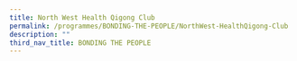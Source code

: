 ```yaml
---
title: North West Health Qigong Club
permalink: /programmes/BONDING-THE-PEOPLE/NorthWest-HealthQigong-Club
description: ""
third_nav_title: BONDING THE PEOPLE
---
```

